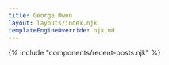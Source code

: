 ```yaml
---
title: George Owen
layout: layouts/index.njk
templateEngineOverride: njk,md
---
```


{% include "components/recent-posts.njk" %}